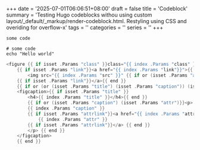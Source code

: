 +++
date = '2025-07-01T06:06:51+08:00'
draft = false 
title = 'Codeblock'
summary = 'Testing Hugo codeblocks withou using custom layout/\_default/\_markup/render-codeblock.html. Restyling using CSS and overiding for overflow-x'
tags = ''
categories = ''
series = ''
+++

```text
some code
```

```shell
# some code
echo "Hello world"
```

```go
<figure {{ if isset .Params "class" }}class="{{ index .Params "class" }}"{{ end }}>
    {{ if isset .Params "link"}}<a href="{{ index .Params "link"}}">{{ end }}
        <img src="{{ index .Params "src" }}" {{ if or (isset .Params "alt") (isset .Params "caption") }}alt="{{ if isset .Params "alt"}}{{ index .Params "alt"}}{{else}}{{ index .Params "caption" }}{{ end }}"{{ end }} />
    {{ if isset .Params "link"}}</a>{{ end }}
    {{ if or (or (isset .Params "title") (isset .Params "caption")) (isset .Params "attr")}}
    <figcaption>{{ if isset .Params "title" }}
        <h4>{{ index .Params "title" }}</h4>{{ end }}
        {{ if or (isset .Params "caption") (isset .Params "attr")}}<p>
        {{ index .Params "caption" }}
        {{ if isset .Params "attrlink"}}<a href="{{ index .Params "attrlink"}}"> {{ end }}
            {{ index .Params "attr" }}
        {{ if isset .Params "attrlink"}}</a> {{ end }}
        </p> {{ end }}
    </figcaption>
    {{ end }}
```
